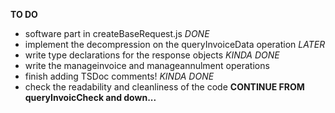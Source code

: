 **TO DO**
- software part in createBaseRequest.js *DONE*
- implement the decompression on the queryInvoiceData operation *LATER*
- write type declarations for the response objects *KINDA DONE*
- write the manageinvoice and manageannulment operations
- finish adding TSDoc comments! *KINDA DONE*
- check the readability and cleanliness of the code **CONTINUE FROM queryInvoicCheck and down...**
